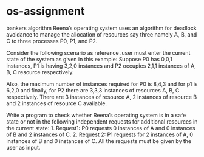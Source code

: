 # os-assignment
bankers algorithm
Reena’s operating system uses an algorithm for deadlock avoidance to manage the allocation of resources say three namely A, B, and C to three processes P0, P1, and P2.

Consider the following scenario as reference .user must enter the current state of the system as given in this example: Suppose P0 has 0,0,1 instances, P1 is having 3,2,0 instances and P2 occupies 2,1,1 instances of A, B, C resource respectively.

 

Also, the maximum number of instances required for P0 is 8,4,3 and for p1 is 6,2,0 and finally, for P2 there are 3,3,3 instances of resources A, B, C respectively. There are 3 instances of resource A, 2 instances of resource B and 2 instances of resource C available.

Write a program to check whether Reena’s operating system is in a safe state or not in the following independent requests for additional resources in the current state: 1. Request1: P0 requests 0 instances of A and 0 instances of B and 2 instances of C. 2. Request 2: P1 requests for 2 instances of A, 0 instances of B and 0 instances of C. All the requests must be given by the user as input.
